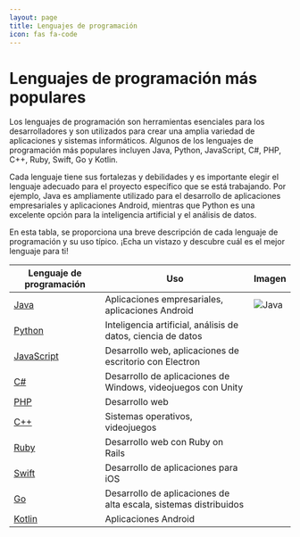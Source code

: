 ```yaml
---
layout: page
title: Lenguajes de programación
icon: fas fa-code	
---
```



# Lenguajes de programación más populares

Los lenguajes de programación son herramientas esenciales para los desarrolladores y son utilizados para crear una amplia variedad de aplicaciones y sistemas informáticos. Algunos de los lenguajes de programación más populares incluyen Java, Python, JavaScript, C#, PHP, C++, Ruby, Swift, Go y Kotlin.

Cada lenguaje tiene sus fortalezas y debilidades y es importante elegir el lenguaje adecuado para el proyecto específico que se está trabajando. Por ejemplo, Java es ampliamente utilizado para el desarrollo de aplicaciones empresariales y aplicaciones Android, mientras que Python es una excelente opción para la inteligencia artificial y el análisis de datos.

En esta tabla, se proporciona una breve descripción de cada lenguaje de programación y su uso típico. ¡Echa un vistazo y descubre cuál es el mejor lenguaje para ti!


| Lenguaje de programación | Uso | Imagen
| --- | --- | --- |
| [Java](https://es.wikipedia.org/wiki/Java_(lenguaje_de_programaci%C3%B3n)) | Aplicaciones empresariales, aplicaciones Android | ![Java](https://images.vexels.com/media/users/3/166401/isolated/lists/b82aa7ac3f736dd78570dd3fa3fa9e24-icono-del-lenguaje-de-programacion-java.png) |
| [Python](https://es.wikipedia.org/wiki/Python) | Inteligencia artificial, análisis de datos, ciencia de datos |
| [JavaScript](https://es.wikipedia.org/wiki/JavaScript) | Desarrollo web, aplicaciones de escritorio con Electron |
| [C#](https://es.wikipedia.org/wiki/C_Sharp) | Desarrollo de aplicaciones de Windows, videojuegos con Unity | 
| [PHP](https://es.wikipedia.org/wiki/PHP) | Desarrollo web | 
| [C++](https://es.wikipedia.org/wiki/C%2B%2B) | Sistemas operativos, videojuegos | 
| [Ruby](https://es.wikipedia.org/wiki/Ruby) | Desarrollo web con Ruby on Rails | 
| [Swift](https://es.wikipedia.org/wiki/Swift_(lenguaje_de_programaci%C3%B3n)) | Desarrollo de aplicaciones para iOS | 
| [Go](https://es.wikipedia.org/wiki/Go_(lenguaje_de_programaci%C3%B3n)) | Desarrollo de aplicaciones de alta escala, sistemas distribuidos | 
| [Kotlin](https://es.wikipedia.org/wiki/Kotlin) | Aplicaciones Android | 

